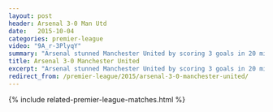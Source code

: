 ```yaml
---
layout: post
header: Arsenal 3-0 Man Utd
date:   2015-10-04
categories: premier-league
video: "9A_r-3PlyqY"
summary: "Arsenal stunned Manchester United by scoring 3 goals in 20 minutes to end the contest. Goals from Ozil and Sanchez completed the win."
title: Arsenal 3-0 Manchester United
excerpt: "Arsenal stunned Manchester United by scoring 3 goals in 20 minutes to end the contest. Goals from Ozil and Sanchez completed the win."
redirect_from: /premier-league/2015/arsenal-3-0-manchester-united/
---
```


{% include related-premier-league-matches.html  %}